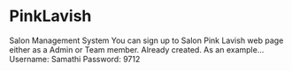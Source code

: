 # PinkLavish
Salon Management System
You can sign up to Salon Pink Lavish web page either as a Admin or Team member.
Already created. As an example… Username: Samathi Password: 9712 
